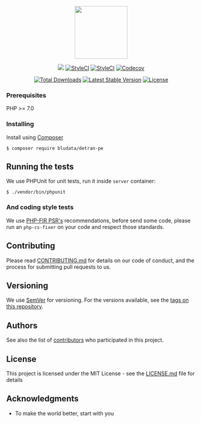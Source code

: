 <p align="center"><img width="140px" src="https://cdn.rawgit.com/Bludata/base/e6da2a03/logo.png"></p>

<p align="center">
<a href="https://travis-ci.org/bludata/detran-pe"><img src="https://travis-ci.org/Bludata/base.svg?branch=master"></a>
<a href="https://styleci.io/repos/102138603"><img src="https://styleci.io/repos/102138603/shield?branch=master" alt="StyleCI"></a>
<a href="https://styleci.io/repos/102138603"><img src="https://scrutinizer-ci.com/g/Bludata/base/badges/quality-score.png?b=master" alt="StyleCI"></a>
<a href="https://codecov.io/gh/bludata/detran-pe"><img src="https://codecov.io/gh/bludata/detran-pe/branch/master/graph/badge.svg" alt="Codecov" /></a>
</p>
<p align="center">
<a href="https://packagist.org/packages/bludata/detran-pe"><img src="https://poser.pugx.org/bludata/detran-pe/d/total.svg" alt="Total Downloads"></a>
<a href="https://packagist.org/packages/bludata/detran-pe"><img src="https://poser.pugx.org/bludata/detran-pe/v/stable.svg" alt="Latest Stable Version"></a>
<a href="https://packagist.org/packages/bludata/detran-pe"><img src="https://poser.pugx.org/bludata/detran-pe/license.svg" alt="License"></a>
</p>

### Prerequisites

PHP >= 7.0

### Installing

Install using [Composer](https://getcomposer.org)

``
$ composer require bludata/detran-pe
``

## Running the tests

We use PHPUnit for unit tests, run it inside `server` container:

``
$ ./vendor/bin/phpunit
``
### And coding style tests

We use [PHP-FIR PSR's](http://www.php-fig.org/) recommendations, before send some code, please run an `php-cs-fixer` on your code and respect those standards.

## Contributing

Please read [CONTRIBUTING.md](https://github.com/bludata/detran-pe/blob/master/CONTRIBUTING.md) for details on our code of conduct, and the process for submitting pull requests to us.

## Versioning

We use [SemVer](http://semver.org/) for versioning. For the versions available, see the [tags on this repository](https://github.com/bludata/detran-pe/tags).

## Authors

See also the list of [contributors](https://github.com/bludata/detran-pe/contributors) who participated in this project.

## License

This project is licensed under the MIT License - see the [LICENSE.md](LICENSE.md) file for details

## Acknowledgments

* To make the world better, start with you

